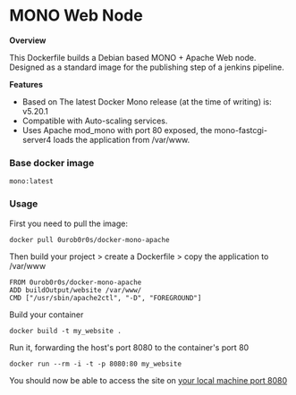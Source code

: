 # MONO Web Node
 
**Overview**

This Dockerfile builds a Debian based MONO + Apache Web node.
Designed as a standard image for the publishing step of a jenkins pipeline.

**Features**

- Based on The latest Docker Mono release (at the time of writing) is: v5.20.1
- Compatible with Auto-scaling services.
- Uses Apache mod_mono with port 80 exposed, the mono-fastcgi-server4 loads the application from /var/www.

### Base docker image

    mono:latest

### Usage

First you need to pull the image:

    docker pull 0urob0r0s/docker-mono-apache

Then build your project > create a Dockerfile > copy the application to /var/www

    FROM 0urob0r0s/docker-mono-apache
    ADD buildOutput/website /var/www/
    CMD ["/usr/sbin/apache2ctl", "-D", "FOREGROUND"]

Build your container

    docker build -t my_website .

Run it, forwarding the host's port 8080 to the container's port 80

    docker run --rm -i -t -p 8080:80 my_website

You should now be able to access the site on [your local machine port 8080](http://localhost:8080/)
